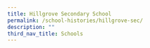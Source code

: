 ```yaml
---
title: Hillgrove Secondary School
permalink: /school-histories/hillgrove-sec/
description: ""
third_nav_title: Schools
---
```


